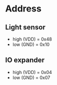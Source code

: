 # Address

## Light sensor

* high (VDD) = 0x48
* low (GND) = 0x10

## IO expander

* high (VDD) = 0x04
* low (GND) = 0x07